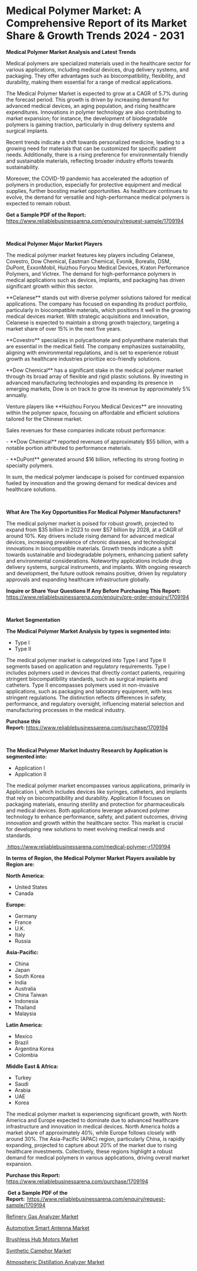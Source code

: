 <p><h1>Medical Polymer Market: A Comprehensive Report of its Market Share & Growth Trends 2024 - 2031</h1></p><p><strong>Medical Polymer Market Analysis and Latest Trends</strong></p>
<p><p>Medical polymers are specialized materials used in the healthcare sector for various applications, including medical devices, drug delivery systems, and packaging. They offer advantages such as biocompatibility, flexibility, and durability, making them essential for a range of medical applications.</p><p>The Medical Polymer Market is expected to grow at a CAGR of 5.7% during the forecast period. This growth is driven by increasing demand for advanced medical devices, an aging population, and rising healthcare expenditures. Innovations in polymer technology are also contributing to market expansion; for instance, the development of biodegradable polymers is gaining traction, particularly in drug delivery systems and surgical implants.</p><p>Recent trends indicate a shift towards personalized medicine, leading to a growing need for materials that can be customized for specific patient needs. Additionally, there is a rising preference for environmentally friendly and sustainable materials, reflecting broader industry efforts towards sustainability.</p><p>Moreover, the COVID-19 pandemic has accelerated the adoption of polymers in production, especially for protective equipment and medical supplies, further boosting market opportunities. As healthcare continues to evolve, the demand for versatile and high-performance medical polymers is expected to remain robust.</p></p>
<p><strong>Get a Sample PDF of the Report:&nbsp;</strong> <a href="https://www.reliablebusinessarena.com/enquiry/request-sample/1709194?utm_campaign=1444&utm_medium=2&utm_source=Github&utm_content=ia&utm_term=21102024&utm_id=medical-polymer">https://www.reliablebusinessarena.com/enquiry/request-sample/1709194</a></p>
<p>&nbsp;</p>
<p><strong>Medical Polymer Major Market Players</strong></p>
<p><p>The medical polymer market features key players including Celanese, Covestro, Dow Chemical, Eastman Chemical, Evonik, Borealis, DSM, DuPont, ExxonMobil, Huizhou Foryou Medical Devices, Kraton Performance Polymers, and Victrex. The demand for high-performance polymers in medical applications such as devices, implants, and packaging has driven significant growth within this sector.</p><p>**Celanese** stands out with diverse polymer solutions tailored for medical applications. The company has focused on expanding its product portfolio, particularly in biocompatible materials, which positions it well in the growing medical devices market. With strategic acquisitions and innovation, Celanese is expected to maintain a strong growth trajectory, targeting a market share of over 15% in the next five years.</p><p>**Covestro** specializes in polycarbonate and polyurethane materials that are essential in the medical field. The company emphasizes sustainability, aligning with environmental regulations, and is set to experience robust growth as healthcare industries prioritize eco-friendly solutions.</p><p>**Dow Chemical** has a significant stake in the medical polymer market through its broad array of flexible and rigid plastic solutions. By investing in advanced manufacturing technologies and expanding its presence in emerging markets, Dow is on track to grow its revenue by approximately 5% annually.</p><p>Venture players like **Huizhou Foryou Medical Devices** are innovating within the polymer space, focusing on affordable and efficient solutions tailored for the Chinese market.</p><p>Sales revenues for these companies indicate robust performance: </p><p>- **Dow Chemical** reported revenues of approximately $55 billion, with a notable portion attributed to performance materials.</p><p>- **DuPont** generated around $16 billion, reflecting its strong footing in specialty polymers.</p><p>In sum, the medical polymer landscape is poised for continued expansion fueled by innovation and the growing demand for medical devices and healthcare solutions.</p></p>
<p>&nbsp;</p>
<p><strong>What Are The Key Opportunities For Medical Polymer Manufacturers?</strong></p>
<p><p>The medical polymer market is poised for robust growth, projected to expand from $35 billion in 2023 to over $57 billion by 2028, at a CAGR of around 10%. Key drivers include rising demand for advanced medical devices, increasing prevalence of chronic diseases, and technological innovations in biocompatible materials. Growth trends indicate a shift towards sustainable and biodegradable polymers, enhancing patient safety and environmental considerations. Noteworthy applications include drug delivery systems, surgical instruments, and implants. With ongoing research and development, the future outlook remains positive, driven by regulatory approvals and expanding healthcare infrastructure globally.</p></p>
<p><strong>Inquire or Share Your Questions If Any Before Purchasing This Report:</strong> <a href="https://www.reliablebusinessarena.com/enquiry/pre-order-enquiry/1709194?utm_campaign=1444&utm_medium=2&utm_source=Github&utm_content=ia&utm_term=21102024&utm_id=medical-polymer">https://www.reliablebusinessarena.com/enquiry/pre-order-enquiry/1709194</a></p>
<p>&nbsp;</p>
<p><strong>Market Segmentation</strong></p>
<p><strong>The Medical Polymer Market Analysis by types is segmented into:</strong></p>
<p><ul><li>Type I</li><li>Type II</li></ul></p>
<p><p>The medical polymer market is categorized into Type I and Type II segments based on application and regulatory requirements. Type I includes polymers used in devices that directly contact patients, requiring stringent biocompatibility standards, such as surgical implants and catheters. Type II encompasses polymers used in non-invasive applications, such as packaging and laboratory equipment, with less stringent regulations. The distinction reflects differences in safety, performance, and regulatory oversight, influencing material selection and manufacturing processes in the medical industry.</p></p>
<p><strong>Purchase this Report:&nbsp;</strong><a href="https://www.reliablebusinessarena.com/purchase/1709194?utm_campaign=1444&utm_medium=2&utm_source=Github&utm_content=ia&utm_term=21102024&utm_id=medical-polymer">https://www.reliablebusinessarena.com/purchase/1709194</a></p>
<p>&nbsp;</p>
<p><strong>The Medical Polymer Market Industry Research by Application is segmented into:</strong></p>
<p><ul><li>Application I</li><li>Application II</li></ul></p>
<p><p>The medical polymer market encompasses various applications, primarily in Application I, which includes devices like syringes, catheters, and implants that rely on biocompatibility and durability. Application II focuses on packaging materials, ensuring sterility and protection for pharmaceuticals and medical devices. Both applications leverage advanced polymer technology to enhance performance, safety, and patient outcomes, driving innovation and growth within the healthcare sector. This market is crucial for developing new solutions to meet evolving medical needs and standards.</p></p>
<p><a href="https://www.reliablebusinessarena.com/medical-polymer-r1709194?utm_campaign=1444&utm_medium=2&utm_source=Github&utm_content=ia&utm_term=21102024&utm_id=medical-polymer">&nbsp;https://www.reliablebusinessarena.com/medical-polymer-r1709194</a></p>
<p><strong>In terms of Region, the Medical Polymer Market Players available by Region are:</strong></p>
<p>
    <p> <strong> North America: </strong>
        <ul>
            <li>United States</li>
            <li>Canada</li>
        </ul>
        </p> 
    <p> <strong> Europe: </strong>
        <ul>
            <li>Germany</li>
            <li>France</li>
            <li>U.K.</li>
            <li>Italy</li>
            <li>Russia</li>
        </ul>
        </p> 
    <p> <strong> Asia-Pacific: </strong>
        <ul>
            <li>China</li>
            <li>Japan</li>
            <li>South Korea</li>
            <li>India</li>
            <li>Australia</li>
            <li>China Taiwan</li>
            <li>Indonesia</li>
            <li>Thailand</li>
            <li>Malaysia</li>
        </ul>
        </p> 
    <p> <strong> Latin America: </strong>
        <ul>
            <li>Mexico</li>
            <li>Brazil</li>
            <li>Argentina Korea</li>
            <li>Colombia</li>
        </ul>
        </p> 
    <p> <strong> Middle East & Africa: </strong>
        <ul>
            <li>Turkey</li>
            <li>Saudi</li>
            <li>Arabia</li>
            <li>UAE</li>
            <li>Korea</li>
        </ul>
    </p>
    </p>
<p><p>The medical polymer market is experiencing significant growth, with North America and Europe expected to dominate due to advanced healthcare infrastructure and innovation in medical devices. North America holds a market share of approximately 40%, while Europe follows closely with around 30%. The Asia-Pacific (APAC) region, particularly China, is rapidly expanding, projected to capture about 20% of the market due to rising healthcare investments. Collectively, these regions highlight a robust demand for medical polymers in various applications, driving overall market expansion.</p></p>
<p><strong>Purchase this Report: </strong><a href="https://www.reliablebusinessarena.com/purchase/1709194?utm_campaign=1444&utm_medium=2&utm_source=Github&utm_content=ia&utm_term=21102024&utm_id=medical-polymer">https://www.reliablebusinessarena.com/purchase/1709194</a></p>
<p>&nbsp;<strong>Get a Sample PDF of the Report:&nbsp;&nbsp;</strong><a href="https://www.reliablebusinessarena.com/enquiry/request-sample/1709194?utm_campaign=1444&utm_medium=2&utm_source=Github&utm_content=ia&utm_term=21102024&utm_id=medical-polymer">https://www.reliablebusinessarena.com/enquiry/request-sample/1709194</a></p>
<p><strong></strong></p>
<p><p><a href="https://issuu.com/reportprime-2/docs/refinery-gas-analyzer-market-size-2_fdb9799f1b9233?utm_campaign=1444&utm_medium=2&utm_source=Github&utm_content=ia&utm_term=21102024&utm_id=medical-polymer">Refinery Gas Analyzer Market</a></p><p><a href="https://www.linkedin.com/pulse/automotive-smart-antenna-market-opportunities-emerging-global-f2mgc?utm_campaign=1444&utm_medium=2&utm_source=Github&utm_content=ia&utm_term=21102024&utm_id=medical-polymer">Automotive Smart Antenna Market</a></p><p><a href="https://www.linkedin.com/pulse/charting-future-comprehensive-analysis-global-brushless-hub-lksmc?utm_campaign=1444&utm_medium=2&utm_source=Github&utm_content=ia&utm_term=21102024&utm_id=medical-polymer">Brushless Hub Motors Market</a></p><p><a href="https://www.linkedin.com/pulse/synthetic-camphor-market-global-regional-analysis-2024-2031-zgfzc?utm_campaign=1444&utm_medium=2&utm_source=Github&utm_content=ia&utm_term=21102024&utm_id=medical-polymer">Synthetic Camphor Market</a></p><p><a href="https://issuu.com/reportprime-2/docs/atmospheric-distillation-analyzer-m_993f970ac2dc21?utm_campaign=1444&utm_medium=2&utm_source=Github&utm_content=ia&utm_term=21102024&utm_id=medical-polymer">Atmospheric Distillation Analyzer Market</a></p></p>